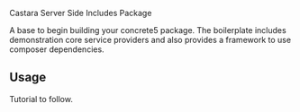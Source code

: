 Castara Server Side Includes Package

A base to begin building your concrete5 package. The boilerplate includes demonstration core service providers and also provides a framework to use composer dependencies.

## Usage

Tutorial to follow.